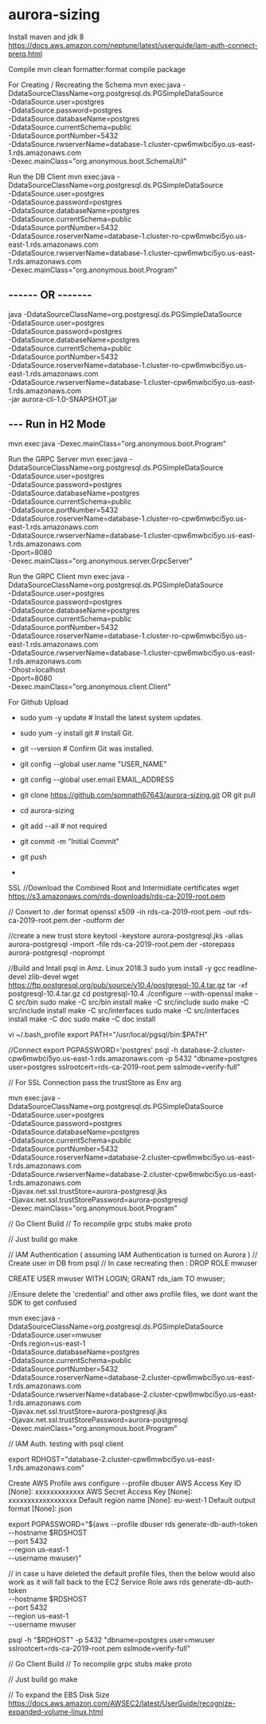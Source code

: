 # aurora-sizing

Install maven and jdk 8
https://docs.aws.amazon.com/neptune/latest/userguide/iam-auth-connect-prerq.html

Compile
mvn clean formatter:format compile package

For Creating / Recreating the Schema
mvn exec:java -DdataSourceClassName=org.postgresql.ds.PGSimpleDataSource \
-DdataSource.user=postgres \
-DdataSource.password=postgres \
-DdataSource.databaseName=postgres \
-DdataSource.currentSchema=public \
-DdataSource.portNumber=5432 \
-DdataSource.rwserverName=database-1.cluster-cpw6mwbci5yo.us-east-1.rds.amazonaws.com \
-Dexec.mainClass="org.anonymous.boot.SchemaUtil"

Run the DB Client
mvn exec:java -DdataSourceClassName=org.postgresql.ds.PGSimpleDataSource \
-DdataSource.user=postgres \
-DdataSource.password=postgres \
-DdataSource.databaseName=postgres \
-DdataSource.currentSchema=public \
-DdataSource.portNumber=5432 \
-DdataSource.roserverName=database-1.cluster-ro-cpw6mwbci5yo.us-east-1.rds.amazonaws.com \
-DdataSource.rwserverName=database-1.cluster-cpw6mwbci5yo.us-east-1.rds.amazonaws.com \
-Dexec.mainClass="org.anonymous.boot.Program"

 ## ------  OR -------
 java -DdataSourceClassName=org.postgresql.ds.PGSimpleDataSource \
-DdataSource.user=postgres \
-DdataSource.password=postgres \
-DdataSource.databaseName=postgres \
-DdataSource.currentSchema=public \
-DdataSource.portNumber=5432 \
-DdataSource.roserverName=database-1.cluster-ro-cpw6mwbci5yo.us-east-1.rds.amazonaws.com \
-DdataSource.rwserverName=database-1.cluster-cpw6mwbci5yo.us-east-1.rds.amazonaws.com \
-jar aurora-cli-1.0-SNAPSHOT.jar

## --- Run in H2 Mode
mvn exec:java -Dexec.mainClass="org.anonymous.boot.Program"

Run the GRPC Server
mvn exec:java -DdataSourceClassName=org.postgresql.ds.PGSimpleDataSource \
-DdataSource.user=postgres \
-DdataSource.password=postgres \
-DdataSource.databaseName=postgres \
-DdataSource.currentSchema=public \
-DdataSource.portNumber=5432 \
-DdataSource.roserverName=database-1.cluster-ro-cpw6mwbci5yo.us-east-1.rds.amazonaws.com \
-DdataSource.rwserverName=database-1.cluster-cpw6mwbci5yo.us-east-1.rds.amazonaws.com \
-Dport=8080 \
-Dexec.mainClass="org.anonymous.server.GrpcServer"

Run the GRPC Client
mvn exec:java -DdataSourceClassName=org.postgresql.ds.PGSimpleDataSource \
-DdataSource.user=postgres \
-DdataSource.password=postgres \
-DdataSource.databaseName=postgres \
-DdataSource.currentSchema=public \
-DdataSource.portNumber=5432 \
-DdataSource.roserverName=database-1.cluster-ro-cpw6mwbci5yo.us-east-1.rds.amazonaws.com \
-DdataSource.rwserverName=database-1.cluster-cpw6mwbci5yo.us-east-1.rds.amazonaws.com \
-Dhost=localhost \
-Dport=8080 \
-Dexec.mainClass="org.anonymous.client.Client"



For Github Upload
- sudo yum -y update      # Install the latest system updates.
- sudo yum -y install git # Install Git.
- git --version           # Confirm Git was installed.

- git config --global user.name "USER_NAME"
- git config --global user.email EMAIL_ADDRESS

- git clone https://github.com/somnath67643/aurora-sizing.git OR git pull
- cd aurora-sizing

- git add --all # not required

- git commit -m "Initial Commit"
- git push
- 

SSL
 //Download the Combined Root and Intermidiate certificates
wget https://s3.amazonaws.com/rds-downloads/rds-ca-2019-root.pem

// Convert to .der format
openssl x509 -in rds-ca-2019-root.pem -out rds-ca-2019-root.pem.der -outform der

//create a new trust store
keytool -keystore aurora-postgresql.jks -alias aurora-postgresql -import -file rds-ca-2019-root.pem.der -storepass aurora-postgresql -noprompt

//Build and Intall psql in Amz. Linux 2018.3
sudo yum install -y gcc readline-devel zlib-devel
wget https://ftp.postgresql.org/pub/source/v10.4/postgresql-10.4.tar.gz
tar -xf postgresql-10.4.tar.gz
cd postgresql-10.4
./configure --with-openssl
make -C src/bin
sudo make -C src/bin install
make -C src/include
sudo make -C src/include install
make -C src/interfaces
sudo make -C src/interfaces install
make -C doc
sudo make -C doc install

vi ~/.bash_profile
export PATH="/usr/local/pgsql/bin:$PATH"

//Connect
export PGPASSWORD='postgres'
psql -h database-2.cluster-cpw6mwbci5yo.us-east-1.rds.amazonaws.com -p 5432 "dbname=postgres user=postgres sslrootcert=rds-ca-2019-root.pem sslmode=verify-full"


// For SSL Connection pass the trustStore as Env arg 

mvn exec:java -DdataSourceClassName=org.postgresql.ds.PGSimpleDataSource \
-DdataSource.user=postgres \
-DdataSource.password=postgres \
-DdataSource.databaseName=postgres \
-DdataSource.currentSchema=public \
-DdataSource.portNumber=5432 \
-DdataSource.roserverName=database-2.cluster-cpw6mwbci5yo.us-east-1.rds.amazonaws.com \
-DdataSource.rwserverName=database-2.cluster-cpw6mwbci5yo.us-east-1.rds.amazonaws.com \
-Djavax.net.ssl.trustStore=aurora-postgresql.jks \
-Djavax.net.ssl.trustStorePassword=aurora-postgresql \
-Dexec.mainClass="org.anonymous.boot.Program"

// Go Client Build
// To recompile grpc stubs
make proto

// Just build go
make


// IAM Authentication ( assuming IAM Authentication is turned on Aurora )
// Create user in DB from psql
// In case recreating then :  DROP ROLE mwuser

CREATE USER mwuser WITH LOGIN; 
GRANT rds_iam TO mwuser;

//Ensure delete the 'credential' and other aws profile files, we dont want the SDK to get confused
            
mvn exec:java -DdataSourceClassName=org.postgresql.ds.PGSimpleDataSource \
-DdataSource.user=mwuser \
-Drds.region=us-east-1 \
-DdataSource.databaseName=postgres \
-DdataSource.currentSchema=public \
-DdataSource.portNumber=5432 \
-DdataSource.roserverName=database-2.cluster-cpw6mwbci5yo.us-east-1.rds.amazonaws.com \
-DdataSource.rwserverName=database-2.cluster-cpw6mwbci5yo.us-east-1.rds.amazonaws.com \
-Djavax.net.ssl.trustStore=aurora-postgresql.jks \
-Djavax.net.ssl.trustStorePassword=aurora-postgresql \
-Dexec.mainClass="org.anonymous.boot.Program"

// IAM Auth. testing with psql client

export RDHOST="database-2.cluster-cpw6mwbci5yo.us-east-1.rds.amazonaws.com"

Create AWS Profile
aws configure --profile dbuser
AWS Access Key ID [None]: xxxxxxxxxxxxx
AWS Secret Access Key [None]: xxxxxxxxxxxxxxxxxx
Default region name [None]: eu-west-1
Default output format [None]: json


export PGPASSWORD="$(aws --profile dbuser rds generate-db-auth-token \
--hostname $RDSHOST \
--port 5432 \
--region us-east-1 \
--username mwuser)"

// in case u have deleted the default profile files, then the below would also work as it will fall back to the EC2 Service Role
aws rds generate-db-auth-token \
--hostname $RDSHOST \
--port 5432 \
--region us-east-1 \
--username mwuser

psql -h "$RDHOST" -p 5432 "dbname=postgres user=mwuser sslrootcert=rds-ca-2019-root.pem sslmode=verify-full"



// Go Client Build
// To recompile grpc stubs
make proto

// Just build go
make

// To expand the EBS Disk Size 
https://docs.aws.amazon.com/AWSEC2/latest/UserGuide/recognize-expanded-volume-linux.html




